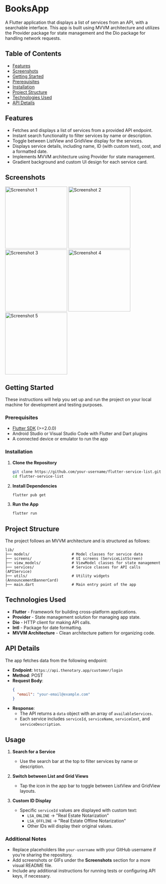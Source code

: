 
# BooksApp

A Flutter application that displays a list of services from an API, with a searchable interface. This app is built using MVVM architecture and utilizes the Provider package for state management and the Dio package for handling network requests.

## Table of Contents

- [Features](#features)
- [Screenshots](#screenshots)
- [Getting Started](#getting-started)
- [Prerequisites](#prerequisites)
- [Installation](#installation)
- [Project Structure](#project-structure)
- [Technologies Used](#technologies-used)
- [API Details](#api-details)


## Features

- Fetches and displays a list of services from a provided API endpoint.
- Instant search functionality to filter services by name or description.
- Toggle between ListView and GridView display for the services.
- Displays service details, including name, ID (with custom text), cost, and a formatted date.
- Implements MVVM architecture using Provider for state management.
- Gradient background and custom UI design for each service card.

## Screenshots

 <img src="https://github.com/user-attachments/assets/9f72fc0a-69d3-4a7f-a7e2-77192c45b3ff" alt="Screenshot 1" width="200"/>
 
  <img src="https://github.com/user-attachments/assets/e3689b9f-c13e-4d9b-93ac-fc51a1d21446" alt="Screenshot 2" width="200"/>
  <img src="https://github.com/user-attachments/assets/5e5c5228-96b5-4aad-b369-1c5aea275b61" alt="Screenshot 3" width="200"/>
  <img src="https://github.com/user-attachments/assets/4483c6dc-0c86-4474-95a4-38dfa2f1013b" alt="Screenshot 4" width="200"/>
  <img src="https://github.com/user-attachments/assets/e276b07d-efc1-4264-94e9-1cafd03380a7" alt="Screenshot 5" width="200"/>

## Getting Started

These instructions will help you set up and run the project on your local machine for development and testing purposes.

### Prerequisites

- [Flutter SDK](https://flutter.dev/docs/get-started/install) (>=2.0.0)
- Android Studio or Visual Studio Code with Flutter and Dart plugins
- A connected device or emulator to run the app

### Installation

1. **Clone the Repository**
   ```bash
   git clone https://github.com/your-username/flutter-service-list.git
   cd flutter-service-list
   ```

2. **Install Dependencies**
   ```bash
   flutter pub get
   ```

3. **Run the App**
   ```bash
   flutter run
   ```

## Project Structure

The project follows an MVVM architecture and is structured as follows:

```
lib/
├── models/                   # Model classes for service data
├── screens/                  # UI screens (ServiceListScreen)
├── view_models/              # ViewModel classes for state management
├── services/                 # Service classes for API calls (APIService)
├── utils/                    # Utility widgets (AnnouncementBannerCard)
├── main.dart                 # Main entry point of the app
```

## Technologies Used

- **Flutter** - Framework for building cross-platform applications.
- **Provider** - State management solution for managing app state.
- **Dio** - HTTP client for making API calls.
- **Intl** - Package for date formatting.
- **MVVM Architecture** - Clean architecture pattern for organizing code.

## API Details

The app fetches data from the following endpoint:
- **Endpoint**: `https://api.thenotary.app/customer/login`
- **Method**: POST
- **Request Body**:
  ```json
  {
    "email": "your-email@example.com"
  }
  ```
- **Response**:
  - The API returns a `data` object with an array of `availableServices`.
  - Each service includes `serviceId`, `serviceName`, `serviceCost`, and `serviceDescription`.

## Usage

1. **Search for a Service**
   - Use the search bar at the top to filter services by name or description.

2. **Switch between List and Grid Views**
   - Tap the icon in the app bar to toggle between ListView and GridView layouts.

3. **Custom ID Display**
   - Specific `serviceId` values are displayed with custom text:
     - `LSA_ONLINE` → "Real Estate Notarization"
     - `LSA_OFFLINE` → "Real Estate Offline Notarization"
     - Other IDs will display their original values.




### Additional Notes
- Replace placeholders like `your-username` with your GitHub username if you’re sharing the repository.
- Add screenshots or GIFs under the **Screenshots** section for a more visual README file.
- Include any additional instructions for running tests or configuring API keys, if necessary.
